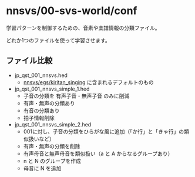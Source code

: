 # nnsvs/00-svs-world/conf

学習パターンを制御するための、音素や楽譜情報の分類ファイル。

どれか1つのファイルを使って学習させます。

## ファイル比較

- jp_qst_001_nnsvs.hed
  - [nnsvs/egs/kiritan_singing](https://github.com/r9y9/nnsvs/tree/master/egs/kiritan_singing) に含まれるデフォルトのもの
- jp_qst_001_nnsvs_simple_1.hed
  - 子音の分類を 有声子音・無声子音 のみに削減
  - 有声・無声の分類あり
  - 有音の分類あり
  - 拍子情報削除
- jp_qst_001_nnsvs_simple_2.hed
  - 001に対し、子音の分類をひらがな風に追加（「か行」と「きゃ行」の類似扱いなど）
  - 有声・無声の分類を削除
  - 有声母音と無声母音を類似扱い（a と A からなるグループあり）
  - n と N のグループを作成
  - 母音に N を追加



